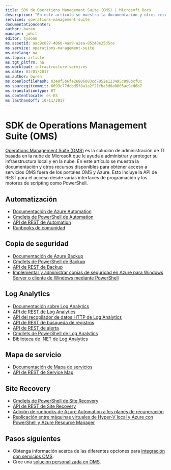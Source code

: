 ```yaml
---
title: SDK de Operations Management Suite (OMS) | Microsoft Docs
description: "En este artículo se muestra la documentación y otros recursos disponibles para obtener acceso a servicios OMS fuera de los portales OMS y Azure.  Esto incluye la API de REST para el acceso desde varias interfaces de programación y los motores de scripting como PowerShell"
services: operations-management-suite
documentationcenter: 
author: bwren
manager: jwhit
editor: tysonn
ms.assetid: aac9c627-4060-4aa9-a2ea-85248e25d5ce
ms.service: operations-management-suite
ms.devlang: na
ms.topic: article
ms.tgt_pltfrm: na
ms.workload: infrastructure-services
ms.date: 03/01/2017
ms.author: bwren
ms.openlocfilehash: 03e0f5b6fa26806083cd7852e123495c898bcf0c
ms.sourcegitcommit: 6699c77dcbd5f8a1a2f21fba3d0a0005ac9ed6b7
ms.translationtype: HT
ms.contentlocale: es-ES
ms.lasthandoff: 10/11/2017
---
```

# <a name="operations-management-suite-oms-sdk"></a>SDK de Operations Management Suite (OMS)
[Operations Management Suite (OMS)](operations-management-suite-overview.md) es la solución de administración de TI basada en la nube de Microsoft que le ayuda a administrar y proteger su infraestructura local y en la nube.  En este artículo se muestra la documentación y otros recursos disponibles para obtener acceso a servicios OMS fuera de los portales OMS y Azure.  Esto incluye la API de REST para el acceso desde varias interfaces de programación y los motores de scripting como PowerShell. 

## <a name="automation"></a>Automatización
* [Documentación de Azure Automation](http://azure.microsoft.com/documentation/services/automation)
* [Cmdlets de PowerShell de Automation](http://msdn.microsoft.com/library/dn690262.aspx)
* [API de REST de Automation](http://msdn.microsoft.com/library/mt662285.aspx)
* [Runbooks de comunidad](https://gallery.technet.microsoft.com/scriptcenter/site/search?f%5B0%5D.Type=RootCategory&f%5B0%5D.Value=WindowsAzure&f%5B0%5D.Text=Windows%20Azure)

## <a name="backup"></a>Copia de seguridad
* [Documentación de Azure Backup](http://azure.microsoft.com/documentation/services/backup)
* [Cmdlets de PowerShell de Backup](https://msdn.microsoft.com/library/mt619253.aspx)
* [API de REST de Backup](https://msdn.microsoft.com/library/azure/mt772375.aspx)
* [Implementar y administrar copias de seguridad en Azure para Windows Server o cliente de Windows mediante PowerShell](../backup/backup-client-automation.md)

## <a name="log-analytics"></a>Log Analytics
* [Documentación sobre Log Analytics](http://azure.microsoft.com/documentation/services/log-analytics)
* [API de REST de Log Analytics](/rest/api/loganalytics)
* [API del recopilador de datos HTTP de Log Analytics](../log-analytics/log-analytics-data-collector-api.md)
* [API de REST de búsqueda de registros](../log-analytics/log-analytics-log-search-api.md)
* [API de REST de alerta](../log-analytics/log-analytics-api-alerts.md)
* [Cmdlets de PowerShell de Log Analytics](https://msdn.microsoft.com/library/mt188224.aspx)
* [Biblioteca de .NET de Log Analytics](https://www.nuget.org/packages/Microsoft.Azure.Management.OperationalInsights/0.16.0-preview)

## <a name="service-map"></a>Mapa de servicio
* [Documentación de Mapa de servicios](operations-management-suite-service-map.md)
* [API de REST de Service Map](https://docs.microsoft.com/rest/api/servicemap/)

## <a name="site-recovery"></a>Site Recovery
* [Cmdlets de PowerShell de Site Recovery](https://msdn.microsoft.com/library/mt637930.aspx)
* [API de REST de Site Recovery](https://msdn.microsoft.com/library/azure/mt750497.aspx)
* [Adición de runbooks de Azure Automation a los planes de recuperación](../site-recovery/site-recovery-runbook-automation.md)
* [Replicación entre máquinas virtuales de Hyper-V local y Azure con PowerShell y Azure Resource Manager](../site-recovery/site-recovery-deploy-with-powershell-resource-manager.md)

## <a name="next-steps"></a>Pasos siguientes
* Obtenga información acerca de las diferentes opciones para [integración con servicios OMS](operations-management-suite-integration.md).
* Cree una [solución personalizada en OMS](operations-management-suite-solutions-creating.md).

